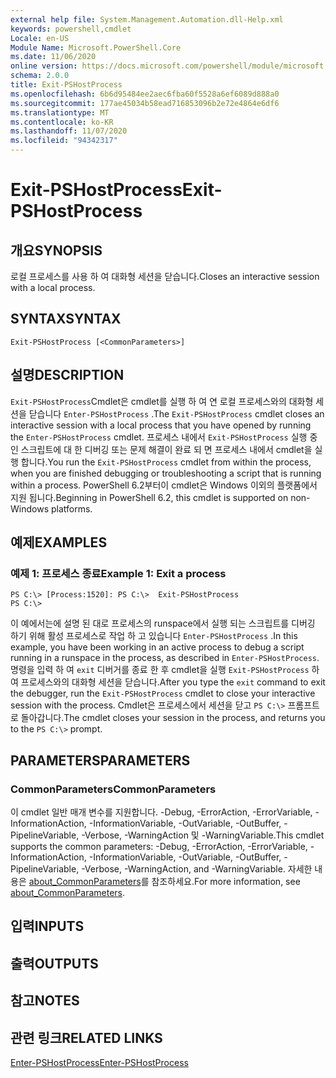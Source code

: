```yaml
---
external help file: System.Management.Automation.dll-Help.xml
keywords: powershell,cmdlet
Locale: en-US
Module Name: Microsoft.PowerShell.Core
ms.date: 11/06/2020
online version: https://docs.microsoft.com/powershell/module/microsoft.powershell.core/exit-pshostprocess?view=powershell-5.1&WT.mc_id=ps-gethelp
schema: 2.0.0
title: Exit-PSHostProcess
ms.openlocfilehash: 6b6d95484ee2aec6fba60f5528a6ef6089d888a0
ms.sourcegitcommit: 177ae45034b58ead716853096b2e72e4864e6df6
ms.translationtype: MT
ms.contentlocale: ko-KR
ms.lasthandoff: 11/07/2020
ms.locfileid: "94342317"
---
```

# <span data-ttu-id="3887a-103">Exit-PSHostProcess</span><span class="sxs-lookup"><span data-stu-id="3887a-103">Exit-PSHostProcess</span></span>

## <span data-ttu-id="3887a-104">개요</span><span class="sxs-lookup"><span data-stu-id="3887a-104">SYNOPSIS</span></span>
<span data-ttu-id="3887a-105">로컬 프로세스를 사용 하 여 대화형 세션을 닫습니다.</span><span class="sxs-lookup"><span data-stu-id="3887a-105">Closes an interactive session with a local process.</span></span>

## <span data-ttu-id="3887a-106">SYNTAX</span><span class="sxs-lookup"><span data-stu-id="3887a-106">SYNTAX</span></span>

```
Exit-PSHostProcess [<CommonParameters>]
```

## <span data-ttu-id="3887a-107">설명</span><span class="sxs-lookup"><span data-stu-id="3887a-107">DESCRIPTION</span></span>

<span data-ttu-id="3887a-108">`Exit-PSHostProcess`Cmdlet은 cmdlet를 실행 하 여 연 로컬 프로세스와의 대화형 세션을 닫습니다 `Enter-PSHostProcess` .</span><span class="sxs-lookup"><span data-stu-id="3887a-108">The `Exit-PSHostProcess` cmdlet closes an interactive session with a local process that you have opened by running the `Enter-PSHostProcess` cmdlet.</span></span> <span data-ttu-id="3887a-109">프로세스 내에서 `Exit-PSHostProcess` 실행 중인 스크립트에 대 한 디버깅 또는 문제 해결이 완료 되 면 프로세스 내에서 cmdlet을 실행 합니다.</span><span class="sxs-lookup"><span data-stu-id="3887a-109">You run the `Exit-PSHostProcess` cmdlet from within the process, when you are finished debugging or troubleshooting a script that is running within a process.</span></span> <span data-ttu-id="3887a-110">PowerShell 6.2부터이 cmdlet은 Windows 이외의 플랫폼에서 지원 됩니다.</span><span class="sxs-lookup"><span data-stu-id="3887a-110">Beginning in PowerShell 6.2, this cmdlet is supported on non-Windows platforms.</span></span>

## <span data-ttu-id="3887a-111">예제</span><span class="sxs-lookup"><span data-stu-id="3887a-111">EXAMPLES</span></span>

### <span data-ttu-id="3887a-112">예제 1: 프로세스 종료</span><span class="sxs-lookup"><span data-stu-id="3887a-112">Example 1: Exit a process</span></span>

```
PS C:\> [Process:1520]: PS C:\>  Exit-PSHostProcess
PS C:\>
```

<span data-ttu-id="3887a-113">이 예에서는에 설명 된 대로 프로세스의 runspace에서 실행 되는 스크립트를 디버깅 하기 위해 활성 프로세스로 작업 하 고 있습니다 `Enter-PSHostProcess` .</span><span class="sxs-lookup"><span data-stu-id="3887a-113">In this example, you have been working in an active process to debug a script running in a runspace in the process, as described in `Enter-PSHostProcess`.</span></span> <span data-ttu-id="3887a-114">명령을 입력 하 여 `exit` 디버거를 종료 한 후 cmdlet을 실행 `Exit-PSHostProcess` 하 여 프로세스와의 대화형 세션을 닫습니다.</span><span class="sxs-lookup"><span data-stu-id="3887a-114">After you type the `exit` command to exit the debugger, run the `Exit-PSHostProcess` cmdlet to close your interactive session with the process.</span></span>
<span data-ttu-id="3887a-115">Cmdlet은 프로세스에서 세션을 닫고 `PS C:\>` 프롬프트로 돌아갑니다.</span><span class="sxs-lookup"><span data-stu-id="3887a-115">The cmdlet closes your session in the process, and returns you to the `PS C:\>` prompt.</span></span>

## <span data-ttu-id="3887a-116">PARAMETERS</span><span class="sxs-lookup"><span data-stu-id="3887a-116">PARAMETERS</span></span>

### <span data-ttu-id="3887a-117">CommonParameters</span><span class="sxs-lookup"><span data-stu-id="3887a-117">CommonParameters</span></span>

<span data-ttu-id="3887a-118">이 cmdlet 일반 매개 변수를 지원합니다. -Debug, -ErrorAction, -ErrorVariable, -InformationAction, -InformationVariable, -OutVariable, -OutBuffer, -PipelineVariable, -Verbose, -WarningAction 및 -WarningVariable.</span><span class="sxs-lookup"><span data-stu-id="3887a-118">This cmdlet supports the common parameters: -Debug, -ErrorAction, -ErrorVariable, -InformationAction, -InformationVariable, -OutVariable, -OutBuffer, -PipelineVariable, -Verbose, -WarningAction, and -WarningVariable.</span></span> <span data-ttu-id="3887a-119">자세한 내용은 [about_CommonParameters](https://go.microsoft.com/fwlink/?LinkID=113216)를 참조하세요.</span><span class="sxs-lookup"><span data-stu-id="3887a-119">For more information, see [about_CommonParameters](https://go.microsoft.com/fwlink/?LinkID=113216).</span></span>

## <span data-ttu-id="3887a-120">입력</span><span class="sxs-lookup"><span data-stu-id="3887a-120">INPUTS</span></span>

## <span data-ttu-id="3887a-121">출력</span><span class="sxs-lookup"><span data-stu-id="3887a-121">OUTPUTS</span></span>

## <span data-ttu-id="3887a-122">참고</span><span class="sxs-lookup"><span data-stu-id="3887a-122">NOTES</span></span>

## <span data-ttu-id="3887a-123">관련 링크</span><span class="sxs-lookup"><span data-stu-id="3887a-123">RELATED LINKS</span></span>

[<span data-ttu-id="3887a-124">Enter-PSHostProcess</span><span class="sxs-lookup"><span data-stu-id="3887a-124">Enter-PSHostProcess</span></span>](Enter-PSHostProcess.md)
